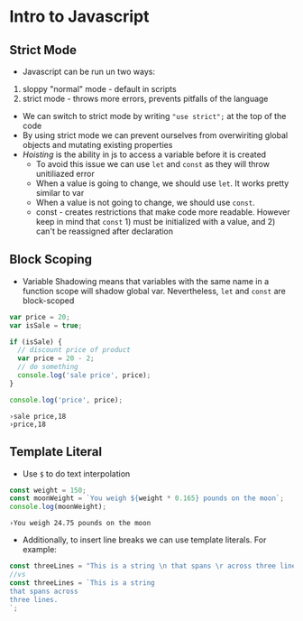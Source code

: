 
# Intro to Javascript

## Strict Mode
- Javascript can be run un two ways:
 1) sloppy "normal" mode - default in scripts
 2) strict mode - throws more errors, prevents pitfalls of the language
- We can switch to strict mode by writing `"use strict";` at the top of the code
- By using strict mode we can prevent ourselves from overwiriting global objects and mutating existing properties 
- _Hoisting_ is the ability in js to access a variable before it is created
  - To avoid this issue we can use `let` and `const` as they will throw unitiliazed error
  - When a value is going to change, we should use `let`. It works pretty similar to var
  - When a value is not going to change, we should use `const`.  
   - const - creates restrictions that make code more readable. However keep in mind that `const` 1) must be initialized with a value, and 2) can't be reassigned after declaration  

## Block Scoping
- Variable Shadowing means that variables with the same name in a function scope will shadow global var. Nevertheless, `let` and `const` are block-scoped


```javascript
var price = 20;
var isSale = true;

if (isSale) {
  // discount price of product
  var price = 20 - 2; 
  // do something 
  console.log('sale price', price);
}

console.log('price', price);
```

```
›sale price,18
›price,18
```

## Template Literal
- Use `$` to do text interpolation


```javascript
const weight = 150;
const moonWeight = `You weigh ${weight * 0.165} pounds on the moon`;
console.log(moonWeight);
```
```
›You weigh 24.75 pounds on the moon
```

- Additionally, to insert line breaks we can use template literals. For example:


```javascript
const threeLines = "This is a string \n that spans \r across three lines.";
//vs
const threeLines = `This is a string 
that spans across 
three lines.
`;
```
